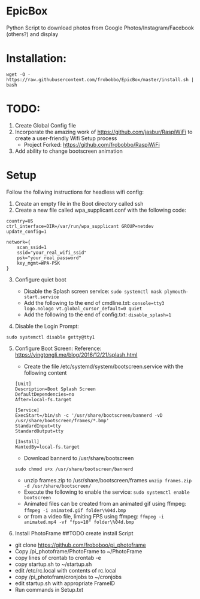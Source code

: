 # EpicBox
Python Script to download photos from Google Photos/Instagram/Facebook (others?) and display

# Installation:
```wget -O - https://raw.githubusercontent.com/frobobbo/EpicBox/master/install.sh | bash```

# TODO:
1) Create Global Config file
2) Incorporate the amazing work of https://github.com/jasbur/RaspiWiFi to create a user-friendly Wifi Setup process
   - Project Forked: https://github.com/frobobbo/RaspiWiFi
3) Add ability to change bootscreen animation

# Setup
Follow the follwing instructions for headless wifi config:
1) Create an empty file in the Boot directory called ssh
2) Create a new file called wpa_supplicant.conf with the following code:
```
country=US
ctrl_interface=DIR=/var/run/wpa_supplicant GROUP=netdev
update_config=1

network={
    scan_ssid=1
    ssid="your_real_wifi_ssid"
    psk="your_real_password"
    key_mgmt=WPA-PSK
}
```
3) Configure quiet boot
    - Disable the Splash screen service:
    ```sudo systemctl mask plymouth-start.service```
    - Add the following to the end of cmdline.txt:
    ```console=tty3 logo.nologo vt.global_cursor_default=0 quiet```
    - Add the following to the end of config.txt:
    ```disable_splash=1```

4) Disable the Login Prompt:
```
sudo systemctl disable getty@tty1
```
5) Configure Boot Screen:
    Reference: https://yingtongli.me/blog/2016/12/21/splash.html
    - Create the file /etc/systemd/system/bootscreen.service with the following content
    ``` 
    [Unit]
    Description=Boot Splash Screen
    DefaultDependencies=no
    After=local-fs.target

    [Service]
    ExecStart=/bin/sh -c '/usr/share/bootscreen/bannerd -vD /usr/share/bootscreen/frames/*.bmp'
    StandardInput=tty
    StandardOutput=tty

    [Install]
    WantedBy=local-fs.target
    ```
    - Download bannerd to /usr/share/bootscreen
    ```
    sudo chmod u+x /usr/share/bootscreen/bannerd
    ```
    - unzip frames.zip to /usr/share/bootscreen/frames
    ```unzip frames.zip -d /usr/share/bootscreen/```
    - Execute the following to enable the service:
    ```sudo systemctl enable bootscreen```
    - Animated files can be created from an animated gif using ffmpeg:
    ```ffmpeg -i animated.gif folder\%04d.bmp```
    - or from a video file, limiting FPS using ffmpeg:
    ```ffmpeg -i animated.mp4 -vf "fps=10" folder\%04d.bmp```

6) Install PhotoFrame
 ##TODO create install Script
 - git clone https://github.com/froboboo/pi_photoframe
 - Copy /pi_photoframe/PhotoFrame to ~/PhotoFrame
 - copy lines of crontab to crontab -e
 - copy startup.sh to ~/startup.sh
 - edit /etc/rc.local with contents of rc.local
 - copy /pi_photofram/cronjobs to ~/cronjobs
 - edit startup.sh with appropriate FrameID
 - Run commands in Setup.txt
 
